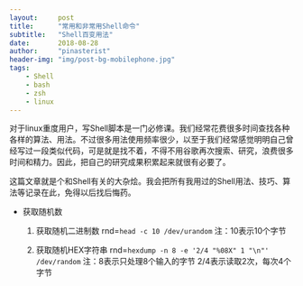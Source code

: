 ```yaml
---
layout:     post
title:      "常用和非常用Shell命令"
subtitle:   "Shell百变用法"
date:       2018-08-28
author:     "pinasterist"
header-img: "img/post-bg-mobilephone.jpg"
tags:
    - Shell
    - bash
    - zsh
    - linux
---
```


对于linux重度用户，写Shell脚本是一门必修课。我们经常花费很多时间查找各种各样的算法、用法。不过很多用法使用频率很少，以至于我们经常感觉明明自己曾经写过一段类似代码，可是就是找不着，不得不用谷歌再次搜索、研究，浪费很多时间和精力。因此，把自己的研究成果积累起来就很有必要了。

这篇文章就是个和Shell有关的大杂烩。我会把所有我用过的Shell用法、技巧、算法等记录在此，免得以后找后悔药。

* 获取随机数
    1. 获取随机二进制数
        rnd=`head -c 10 /dev/urandom`
        注：10表示10个字节

    2. 获取随机HEX字符串
       rnd=`hexdump -n 8 -e '2/4 "%08X" 1 "\n"' /dev/random`
       注：8表示只处理8个输入的字节
           2/4表示读取2次，每次4个字节

